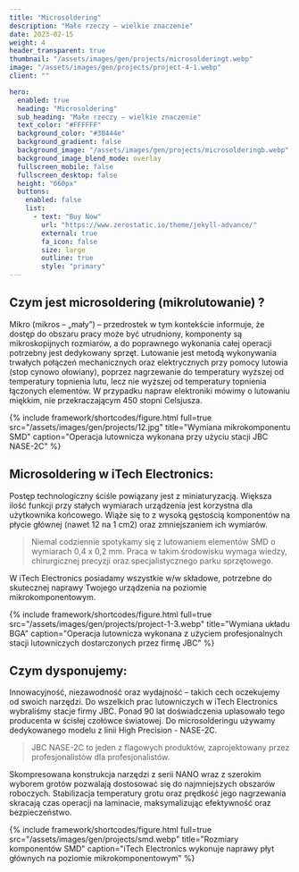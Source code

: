 ```yaml
---
title: "Microsoldering"
description: "Małe rzeczy – wielkie znaczenie"
date: 2023-02-15
weight: 4
header_transparent: true
thumbnail: "/assets/images/gen/projects/microsolderingt.webp"
image: "/assets/images/gen/projects/project-4-1.webp"
client: ""

hero:
  enabled: true
  heading: "Microsoldering"
  sub_heading: "Małe rzeczy – wielkie znaczenie"
  text_color: "#FFFFFF"
  background_color: "#38444e"
  background_gradient: false
  background_image: "/assets/images/gen/projects/microsolderingb.webp"
  background_image_blend_mode: overlay
  fullscreen_mobile: false
  fullscreen_desktop: false
  height: "660px"
  buttons:
    enabled: false
    list:
      - text: "Buy Now"
        url: "https://www.zerostatic.io/theme/jekyll-advance/"
        external: true
        fa_icon: false
        size: large
        outline: true
        style: "primary"
---
```


## Czym jest microsoldering (mikrolutowanie) ?

Mikro (mikros – „mały”) – przedrostek w tym kontekście informuje, że dostęp do obszaru pracy może być utrudniony, komponenty są mikroskopijnych rozmiarów, a do poprawnego wykonania całej operacji potrzebny jest dedykowany sprzęt.
Lutowanie jest metodą wykonywania trwałych połączeń mechanicznych oraz elektrycznych przy pomocy lutowia (stop cynowo ołowiany), poprzez nagrzewanie do temperatury wyższej od temperatury topnienia lutu, lecz nie wyższej od temperatury topnienia łączonych elementów. W przypadku napraw elektroniki mówimy o lutowaniu miękkim, nie przekraczającym 450 stopni Celsjusza. 


{% include framework/shortcodes/figure.html full=true src="/assets/images/gen/projects/12.jpg" title="Wymiana mikrokomponentu SMD"  caption="Operacja lutownicza wykonana przy użyciu stacji JBC NASE-2C" %}

## Microsoldering w iTech Electronics:

Postęp technologiczny ściśle powiązany jest z miniaturyzacją. Większa ilość funkcji przy stałych wymiarach urządzenia jest korzystna dla użytkownika końcowego. Wiąże się to z wysoką gęstością komponentów na płycie głównej (nawet 12 na 1 cm2) oraz zmniejszaniem ich wymiarów.

>  Niemal codziennie spotykamy się z lutowaniem elementów SMD o wymiarach 0,4 x 0,2 mm. Praca w takim środowisku wymaga wiedzy, chirurgicznej precyzji oraz specjalistycznego parku sprzętowego.

W iTech Electronics posiadamy wszystkie w/w składowe, potrzebne do skutecznej naprawy Twojego urządzenia na poziomie mikrokomponentowym.

{% include framework/shortcodes/figure.html full=true src="/assets/images/gen/projects/project-1-3.webp" title="Wymiana układu BGA"  caption="Operacja lutownicza wykonana z użyciem profesjonalnych stacji lutowniczych dostarczonych przez firmę JBC" %}

## Czym dysponujemy:

Innowacyjność, niezawodność oraz wydajność – takich cech oczekujemy od swoich narzędzi. Do wszelkich prac lutowniczych w iTech Electronics wybraliśmy stacje firmy JBC. Ponad 90 lat doświadczenia uplasowało tego producenta w ścisłej czołówce światowej. Do microsolderingu używamy dedykowanego modelu z linii High Precision - NASE-2C. 

> JBC NASE-2C to jeden z flagowych produktów, zaprojektowany przez profesjonalistów dla profesjonalistów.  

Skompresowana konstrukcja narzędzi z serii NANO wraz z szerokim wyborem grotów pozwalają dostosować się do najmniejszych obszarów roboczych. Stabilizacja temperatury grotu oraz prędkość jego nagrzewania skracają czas operacji na laminacie, maksymalizując efektywność oraz bezpieczeństwo.

{% include framework/shortcodes/figure.html full=true src="/assets/images/gen/projects/smd.webp" title="Rozmiary komponentów SMD"  caption="iTech Electronics wykonuje naprawy płyt głównych na poziomie mikrokomponentowym" %}



